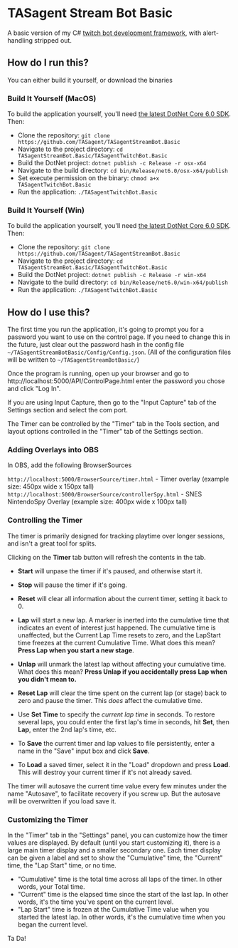 # TASagent Stream Bot Basic

A basic version of my C# [twitch bot development framework](https://github.com/TASagent/TASagentTwitchBotCore), with alert-handling stripped out.

## How do I run this?

You can either build it yourself, or download the binaries

### Build It Yourself (MacOS)

To build the application yourself, you'll need [the latest DotNet Core 6.0 SDK](https://dotnet.microsoft.com/en-us/download/dotnet/6.0).  Then:

* Clone the repository: `git clone https://github.com/TASagent/TASagentStreamBot.Basic`
* Navigate to the project directory: `cd TASagentStreamBot.Basic/TASagentTwitchBot.Basic`
* Build the DotNet project: `dotnet publish -c Release -r osx-x64`
* Navigate to the build directory: `cd bin/Release/net6.0/osx-x64/publish`
* Set execute permission on the binary: `chmod a+x TASagentTwitchBot.Basic`
* Run the application: `./TASagentTwitchBot.Basic`

### Build It Yourself (Win)

To build the application yourself, you'll need [the latest DotNet Core 6.0 SDK](https://dotnet.microsoft.com/en-us/download/dotnet/6.0).  Then:

* Clone the repository: `git clone https://github.com/TASagent/TASagentStreamBot.Basic`
* Navigate to the project directory: `cd TASagentStreamBot.Basic/TASagentTwitchBot.Basic`
* Build the DotNet project: `dotnet publish -c Release -r win-x64`
* Navigate to the build directory: `cd bin/Release/net6.0/win-x64/publish`
* Run the application: `./TASagentTwitchBot.Basic`

## How do I use this?

The first time you run the application, it's going to prompt you for a password you want to use on the control page.  If you need to change this in the future, just clear out the password hash in the config file `~/TASagentStreamBotBasic/Config/Config.json`. (All of the configuration files will be written to `~/TASagentStreamBotBasic/`)

Once the program is running, open up your browser and go to http://localhost:5000/API/ControlPage.html  enter the password you chose and click "Log In".

If you are using Input Capture, then go to the "Input Capture" tab of the Settings section and select the com port.

The Timer can be controlled by the "Timer" tab in the Tools section, and layout options controlled in the "Timer" tab of the Settings section.

### Adding Overlays into OBS

In OBS, add the following BrowserSources

`http://localhost:5000/BrowserSource/timer.html` - Timer overlay (example size: 450px wide x 150px tall)  
`http://localhost:5000/BrowserSource/controllerSpy.html` - SNES NintendoSpy Overlay (example size: 400px wide x 100px tall)  

### Controlling the Timer

The timer is primarily designed for tracking playtime over longer sessions, and isn't a great tool for splits.

Clicking on the **Timer** tab button will refresh the contents in the tab.

* **Start** will unpase the timer if it's paused, and otherwise start it.  
* **Stop** will pause the timer if it's going.  
* **Reset** will clear all information about the current timer, setting it back to 0.  
* **Lap** will start a new lap.  A marker is inerted into the cumulative time that indicates an event of interest just happened.  The cumulative time is unaffected, but the Current Lap Time resets to zero, and the LapStart time freezes at the current Cumulative Time. What does this mean? **Press Lap when you start a new stage**.  
* **Unlap** will unmark the latest lap without affecting your cumulative time.  What does this mean? **Press Unlap if you accidentally press Lap when you didn't mean to.**  
* **Reset Lap** will clear the time spent on the current lap (or stage) back to zero and pause the timer.  This _does_ affect the cumulative time.  

* Use **Set Time** to specify the _current lap time_ in seconds.  To restore several laps, you could enter the first lap's time in seconds, hit **Set**, then **Lap**, enter the 2nd lap's time, etc.  
* To **Save** the current timer and lap values to file persistently, enter a name in the "Save" input box and click **Save**.  
* To **Load** a saved timer, select it in the "Load" dropdown and press **Load**. This will destroy your current timer if it's not already saved.  

The timer will autosave the current time value every few minutes under the name "Autosave", to facilitate recovery if you screw up.  But the autosave will be overwritten if you load save it.

### Customizing the Timer

In the "Timer" tab in the "Settings" panel, you can customize how the timer values are displayed.  By default (until you start customizing it), there is a large main timer display and a smaller secondary one.  Each timer display can be given a label and set to show the "Cumulative" time, the "Current" time, the "Lap Start" time, or no time.

* "Cumulative" time is the total time across all laps of the timer.  In other words, your Total time.
* "Current" time is the elapsed time since the start of the last lap.  In other words, it's the time you've spent on the current level.
* "Lap Start" time is frozen at the Cumulative Time value when you started the latest lap.  In other words, it's the cumulative time when you began the current level.


Ta Da!
